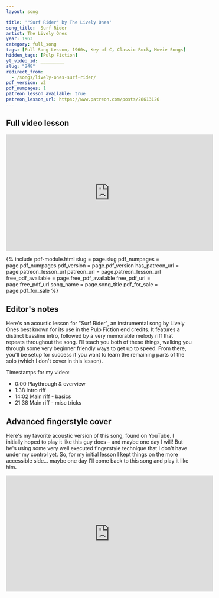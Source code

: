 ```yaml
---
layout: song

title: '"Surf Rider" by The Lively Ones'
song_title:  Surf Rider
artist: The Lively Ones
year: 1963
category: full_song
tags: [Full Song Lesson, 1960s, Key of C, Classic Rock, Movie Songs]
hidden_tags: [Pulp Fiction]
yt_video_id: _________
slug: "248"
redirect_from:
  - /songs/lively-ones-surf-rider/
pdf_version: v2
pdf_numpages: 1
patreon_lesson_available: true
patreon_lesson_url: https://www.patreon.com/posts/28613126
---
```




## Full video lesson

<iframe width="560" height="315" src="https://www.youtube.com/embed/bsKlf0yQ4h8?showinfo=0" frameborder="0" allowfullscreen></iframe>

{% include pdf-module.html slug = page.slug pdf_numpages = page.pdf_numpages pdf_version = page.pdf_version has_patreon_url = page.patreon_lesson_url patreon_url = page.patreon_lesson_url free_pdf_available = page.free_pdf_available free_pdf_url = page.free_pdf_url song_name = page.song_title pdf_for_sale = page.pdf_for_sale %}

<!-- Coming soon! -->

## Editor's notes

Here's an acoustic lesson for "Surf Rider", an instrumental song by Lively Ones best known for its use in the Pulp Fiction end credits. It features a distinct bassline intro, followed by a very memorable melody riff that repeats throughout the song. I'll teach you both of these things, walking you through some very beginner friendly ways to get up to speed. From there, you'll be setup for success if you want to learn the remaining parts of the solo (which I don't cover in this lesson).

Timestamps for my video:

- 0:00 Playthrough & overview
- 1:38 Intro riff
- 14:02 Main riff - basics
- 21:38 Main riff - misc tricks

## Advanced fingerstyle cover

Here's my favorite acoustic version of this song, found on YouTube. I initially hoped to play it like this guy does – and maybe one day I will! But he's using some very well executed fingerstyle technique that I don't have under my control yet. So, for my initial lesson I kept things on the more accessible side... maybe one day I'll come back to this song and play it like him.

<iframe width="560" height="315" src="https://www.youtube.com/embed/6GzkkEa1r1s" frameborder="0" allow="accelerometer; autoplay; encrypted-media; gyroscope; picture-in-picture" allowfullscreen></iframe>
